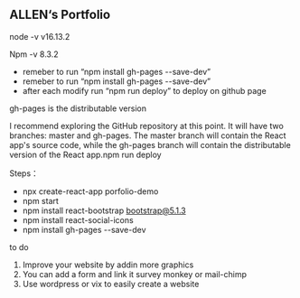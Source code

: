 ## ALLEN‘s Portfolio

node -v
v16.13.2

Npm -v
8.3.2


- remeber to run “npm install gh-pages --save-dev”
- remeber to run “npm install gh-pages --save-dev”
- after each modify run “npm run deploy” to deploy on github page

gh-pages is the distributable version

I recommend exploring the GitHub repository at this point. It will have two branches: master and gh-pages. The master branch will contain the React app's source code, while the gh-pages branch will contain the distributable version of the React app.npm run deploy


Steps：
- npx create-react-app porfolio-demo
- npm start
- npm install react-bootstrap bootstrap@5.1.3
- npm install react-social-icons
- npm install gh-pages --save-dev

to do
1. Improve your website by addin more graphics
2. You can add a form and link it survey monkey or mail-chimp
3. Use wordpress or vix to easily create a website

